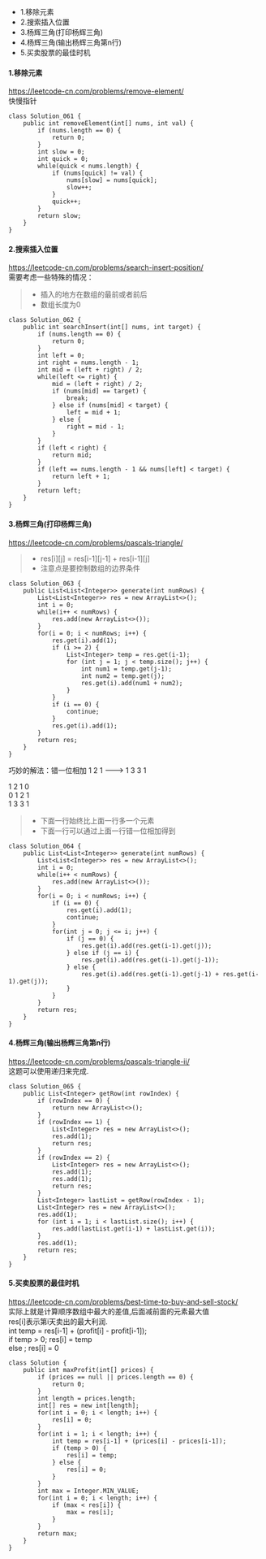 <!-- MarkdownTOC -->

- 1.移除元素
- 2.搜索插入位置
- 3.杨辉三角\(打印杨辉三角\)
- 4.杨辉三角\(输出杨辉三角第n行\)
- 5.买卖股票的最佳时机

<!-- /MarkdownTOC -->


#### 1.移除元素
https://leetcode-cn.com/problems/remove-element/ <br>
快慢指针
```
class Solution_061 {
    public int removeElement(int[] nums, int val) {
        if (nums.length == 0) {
            return 0;
        }
        int slow = 0;
        int quick = 0;
        while(quick < nums.length) {
            if (nums[quick] != val) {
                nums[slow] = nums[quick];
                slow++;
            }
            quick++;
        }
        return slow;
    }
}
```

#### 2.搜索插入位置
https://leetcode-cn.com/problems/search-insert-position/ <br>
需要考虑一些特殊的情况：
> * 插入的地方在数组的最前或者前后
> * 数组长度为0
```
class Solution_062 {
    public int searchInsert(int[] nums, int target) {
        if (nums.length == 0) {
            return 0;
        }
        int left = 0;
        int right = nums.length - 1;
        int mid = (left + right) / 2;
        while(left <= right) {
            mid = (left + right) / 2;
            if (nums[mid] == target) {
                break;
            } else if (nums[mid] < target) {
                left = mid + 1;
            } else {
                right = mid - 1;
            }
        }
        if (left < right) {
            return mid;
        }
        if (left == nums.length - 1 && nums[left] < target) {
            return left + 1;
        }
        return left;
    }
}
```

#### 3.杨辉三角(打印杨辉三角)
https://leetcode-cn.com/problems/pascals-triangle/ <br>
> * res[i][j] = res[i-1][j-1] + res[i-1][j]
> * 注意点是要控制数组的边界条件
```
class Solution_063 {
    public List<List<Integer>> generate(int numRows) {
        List<List<Integer>> res = new ArrayList<>();
        int i = 0;
        while(i++ < numRows) {
            res.add(new ArrayList<>());
        }
        for(i = 0; i < numRows; i++) {
            res.get(i).add(1);
            if (i >= 2) {
                List<Integer> temp = res.get(i-1);
                for (int j = 1; j < temp.size(); j++) {
                    int num1 = temp.get(j-1);
                    int num2 = temp.get(j);
                    res.get(i).add(num1 + num2);
                }
            }
            if (i == 0) {
                continue;
            }
            res.get(i).add(1);
        }
        return res;
    }
}
```

巧妙的解法：错一位相加
1 2 1  --->  1 3 3 1 <br>

1 2 1 0 <br>
0 1 2 1 <br>
1 3 3 1 <br>
> * 下面一行始终比上面一行多一个元素
> * 下面一行可以通过上面一行错一位相加得到
```
class Solution_064 {
    public List<List<Integer>> generate(int numRows) {
        List<List<Integer>> res = new ArrayList<>();
        int i = 0;
        while(i++ < numRows) {
            res.add(new ArrayList<>());
        }
        for(i = 0; i < numRows; i++) {
            if (i == 0) {
                res.get(i).add(1);
                continue;
            }
            for(int j = 0; j <= i; j++) {
                if (j == 0) {
                    res.get(i).add(res.get(i-1).get(j));
                } else if (j == i) {
                    res.get(i).add(res.get(i-1).get(j-1));
                } else {
                    res.get(i).add(res.get(i-1).get(j-1) + res.get(i-1).get(j));
                }
            }
        }
        return res;
    }
}
```

#### 4.杨辉三角(输出杨辉三角第n行)
https://leetcode-cn.com/problems/pascals-triangle-ii/ <br>
这题可以使用递归来完成.
```
class Solution_065 {
    public List<Integer> getRow(int rowIndex) {
        if (rowIndex == 0) {
            return new ArrayList<>();
        }
        if (rowIndex == 1) {
            List<Integer> res = new ArrayList<>();
            res.add(1);
            return res;
        }
        if (rowIndex == 2) {
            List<Integer> res = new ArrayList<>();
            res.add(1);
            res.add(1);
            return res;
        }
        List<Integer> lastList = getRow(rowIndex - 1);
        List<Integer> res = new ArrayList<>();
        res.add(1);
        for (int i = 1; i < lastList.size(); i++) {
            res.add(lastList.get(i-1) + lastList.get(i));
        }
        res.add(1);
        return res;
    }
}
```
#### 5.买卖股票的最佳时机
https://leetcode-cn.com/problems/best-time-to-buy-and-sell-stock/ <br>
实际上就是计算顺序数组中最大的差值,后面减前面的元素最大值<br>
res[i]表示第i天卖出的最大利润.<br>
int temp = res[i-1] + (profit[i] - profit[i-1]); <br>
if temp > 0; res[i] = temp<br>
else ; res[i] = 0 <br>
```
class Solution {
    public int maxProfit(int[] prices) {
        if (prices == null || prices.length == 0) {
            return 0;
        }
        int length = prices.length;
        int[] res = new int[length];
        for(int i = 0; i < length; i++) {
            res[i] = 0;
        }
        for(int i = 1; i < length; i++) {
            int temp = res[i-1] + (prices[i] - prices[i-1]);
            if (temp > 0) {
                res[i] = temp;
            } else {
                res[i] = 0;
            }
        }
        int max = Integer.MIN_VALUE;
        for(int i = 0; i < length; i++) {
            if (max < res[i]) {
                max = res[i];
            }
        }
        return max;
    }
}
```

